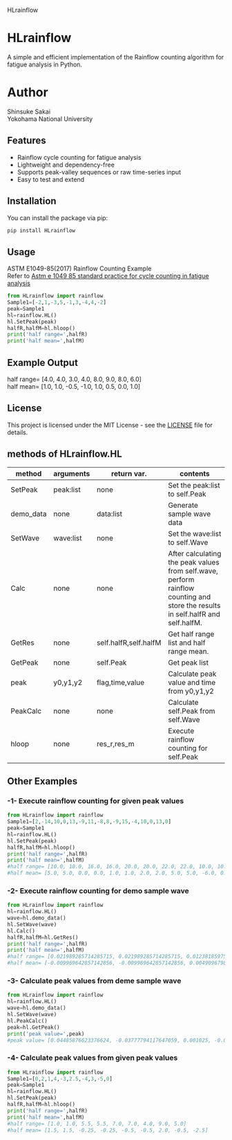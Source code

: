 HLrainflow
# HLrainflow

A simple and efficient implementation of the Rainflow counting algorithm for fatigue analysis in Python.

# Author
Shinsuke Sakai   
Yokohama National University

## Features

- Rainflow cycle counting for fatigue analysis
- Lightweight and dependency-free
- Supports peak-valley sequences or raw time-series input
- Easy to test and extend

## Installation

You can install the package via pip:

```bash
pip install HLrainflow
```

## Usage
ASTM E1049-85(2017) Rainflow Counting Example   
Refer to [Astm e 1049 85 standard practice for cycle counting in fatigue analysis](https://www.slideshare.net/slideshow/astm-e-1049-85-standard-practice-for-cycle-counting-in-fatigue-analysis/42141102)
```python
from HLrainflow import rainflow
Sample1=[-2,1,-3,5,-1,3,-4,4,-2]
peak=Sample1
hl=rainflow.HL()
hl.SetPeak(peak)
halfR,halfM=hl.hloop()
print('half range=',halfR)
print('half mean=',halfM)  
```

## Example Output
half range= [4.0, 4.0, 3.0, 4.0, 8.0, 9.0, 8.0, 6.0]   
half mean= [1.0, 1.0, -0.5, -1.0, 1.0, 0.5, 0.0, 1.0]

## License

This project is licensed under the MIT License - see the [LICENSE](LICENSE) file for details.

## methods of HLrainflow.HL
|method|arguments|return var.|contents|
|------|---------|-----------|--------|
|SetPeak|peak:list|none|Set the peak:list to self.Peak|
|demo_data|none|data:list|Generate sample wave data|
|SetWave|wave:list|none|Set the wave:list to self.Wave|
|Calc|none|none|After calculating the peak values from self.wave, perform rainflow counting and store the results in self.halfR and self.halfM.|
|GetRes|none|self.halfR,self.halfM|Get half range list and half range mean.|
|GetPeak|none|self.Peak|Get peak list|
|peak|y0,y1,y2|flag,time,value|Calculate peak value and time from y0,y1,y2|
|PeakCalc|none|none|Calculate self.Peak from self.Wave|
|hloop|none|res_r,res_m|Execute rainflow counting for self.Peak| 






## Other Examples
### -1- Execute rainflow counting for given peak values
```python
from HLrainflow import rainflow
Sample1=[2,-14,10,0,13,-9,11,-8,8,-9,15,-4,10,0,13,0]
peak=Sample1
hl=rainflow.HL()
hl.SetPeak(peak)
halfR,halfM=hl.hloop()
print('half range=',halfR)
print('half mean=',halfM)
#half range= [10.0, 10.0, 16.0, 16.0, 20.0, 20.0, 22.0, 22.0, 10.0, 10.0, 16.0, 29.0, 19.0, 17.0, 13.0]
#half mean= [5.0, 5.0, 0.0, 0.0, 1.0, 1.0, 2.0, 2.0, 5.0, 5.0, -6.0, 0.5, 5.5, 4.5, 6.5]
```

### -2- Execute rainflow counting for demo sample wave
```python
from HLrainflow import rainflow
hl=rainflow.HL()
wave=hl.demo_data()
hl.SetWave(wave)
hl.Calc()
halfR,halfM=hl.GetRes()
print('half range=',halfR)
print('half mean=',halfM) 
#half range= [0.021989285714285715, 0.021989285714285715, 0.01238185975609756, 0.01238185975609756, 0.08263670741023682, 0.04894241486068111, 0.018175837320574165]
#half mean= [-0.009969642857142856, -0.009969642857142856, 0.0049096798780487805, 0.0049096798780487805, 0.003540412528647823, -0.013306733746130032, 0.0020765550239234447]
```

### -3- Calculate peak values from deme sample wave
```python
from HLrainflow import rainflow
hl=rainflow.HL()
wave=hl.demo_data()
hl.SetWave(wave)
hl.PeakCalc()
peak=hl.GetPeak()
print('peak value=',peak)
#peak value= [0.04485876623376624, -0.03777794117647059, 0.001025, -0.020964285714285713, 0.01110060975609756, -0.00128125, 0.011164473684210526, -0.007011363636363637]
```

### -4- Calculate peak values from given peak values
```python
from HLrainflow import rainflow
Sample1=[0,2,1,4,-3,2.5,-4,3,-5,0]
peak=Sample1
hl=rainflow.HL()
hl.SetPeak(peak)
halfR,halfM=hl.hloop()
print('half range=',halfR)
print('half mean=',halfM)
#half range= [1.0, 1.0, 5.5, 5.5, 7.0, 7.0, 4.0, 9.0, 5.0]
#half mean= [1.5, 1.5, -0.25, -0.25, -0.5, -0.5, 2.0, -0.5, -2.5] 
```
